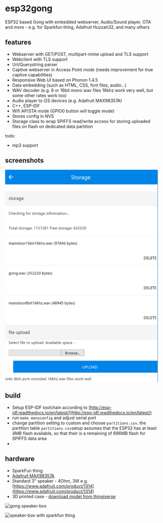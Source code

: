 # esp32gong
ESP32 based Gong with embedded webserver, Audio/Sound player, OTA and more - e.g. for Sparkfun thing, Adafruit Huzzah32, and many others

## features
* Webserver with GET/POST, multipart-mime upload and TLS support 
* Webclient with TLS support
* Url/Querystring parser
* Captive webserver in Access Point mode (needs improvement for true captive capabilities)
* Responsive Web UI based on Phonon 1.4.5
* Data embedding (such as HTML, CSS, font files, audio...)
* WAV decoder (e.g. 8 or 16bit mono wav files 16khz work very well, but some other rates work too)
* Audio player to I2S devices (e.g. Adafruit MAX98357A) 
* C++, ESP-IDF
* Wifi AP/STA mode (GPIO0 button will toggle mode)
* Stores config in NVS
* Storage class to wrap SPIFFS read/write access for storing uploaded files on flash on dedicated data partition

todo:
* mp3 support

## screenshots

![storage](storage.png)

## build

* Setup ESP-IDF toolchain according to [http://esp-idf.readthedocs.io/en/latest/](http://esp-idf.readthedocs.io/en/latest/)
* run `make menuconfig` and adjust serial port 
* change partition setting to custom and choose `partitions.csv`. the partition table `partitions.csv`setup assumes that the ESP32 has at least 4MB flash available, so that their is a remaining of 896MB flash for SPIFFS data area
*  

## hardware

* SparkFun thing
* [Adafruit MAX98357A](https://www.adafruit.com/product/3006)
* Standard 3" speaker - 4Ohm, 3W e.g. [https://www.adafruit.com/product/1314](https://www.adafruit.com/product/1314)
* 3D printed case - [download model from thingiverse](https://www.thingiverse.com/thing:2562145)

![gong speaker-box](gong.jpg)




![speaker-box with sparkfun thing](wiring.jpg)


